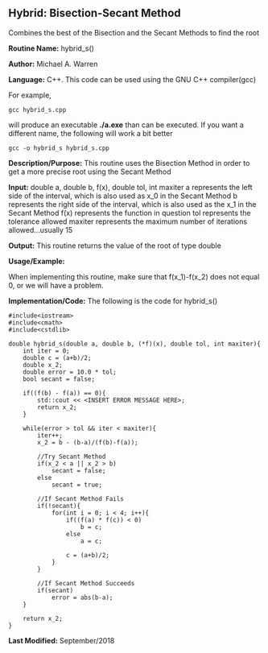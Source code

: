 ## Hybrid: Bisection-Secant Method 
Combines the best of the Bisection and the Secant Methods to find the root

**Routine Name:**           hybrid_s()

**Author:** Michael A. Warren

**Language:** C++. This code can be used using the GNU C++ compiler(gcc)

For example,

    gcc hybrid_s.cpp

will produce an executable **./a.exe** than can be executed. If you want a different name, the following will work a bit
better

    gcc -o hybrid_s hybrid_s.cpp

**Description/Purpose:** This routine uses the Bisection Method in order to get a more precise root using the Secant Method

**Input:** double a, double b, f(x), double tol, int maxiter
a represents the left side of the interval, which is also used as x_0 in the Secant Method
b represents the right side of the interval, which is also used as the x_1 in the Secant Method
f(x) represents the function in question
tol represents the tolerance allowed
maxiter represents the maximum number of iterations allowed...usually 15

**Output:** This routine returns the value of the root of type double

**Usage/Example:**

When implementing this routine, make sure that f(x_1)-f(x_2) does not equal 0, or we will have a problem.

**Implementation/Code:** The following is the code for hybrid_s()

    #include<iostream>
    #include<cmath>
    #include<cstdlib>
    
    double hybrid_s(double a, double b, (*f)(x), double tol, int maxiter){
        int iter = 0;
        double c = (a+b)/2;
        double x_2;
        double error = 10.0 * tol;
        bool secant = false;
    
        if((f(b) - f(a)) == 0){
            std::cout << <INSERT ERROR MESSAGE HERE>;
            return x_2;
        }
    
        while(error > tol && iter < maxiter){
            iter++;
            x_2 = b - (b-a)/(f(b)-f(a));
    
            //Try Secant Method
            if(x_2 < a || x_2 > b)
                secant = false;
            else
                secant = true;
    
            //If Secant Method Fails
            if(!secant){
                for(int i = 0; i < 4; i++){
                    if((f(a) * f(c)) < 0)
                        b = c;
                    else
                        a = c;
    
                    c = (a+b)/2;
                }
            }
    
            //If Secant Method Succeeds
            if(secant)
                error = abs(b-a);
        }
    
        return x_2;
    }


**Last Modified:** September/2018
